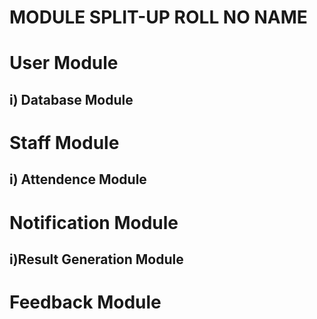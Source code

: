 # MODULE SPLIT-UP                   ROLL NO                            NAME

# User Module                      
## i) Database Module

# Staff Module
## i) Attendence Module

# Notification Module
## i)Result Generation Module

# Feedback Module

